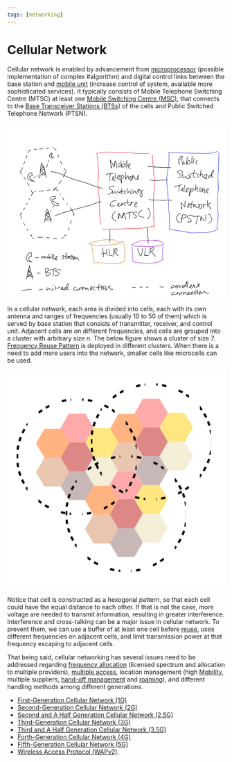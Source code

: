 ```yaml
---
tags: [networking]
---
```


# Cellular Network

Cellular network is enabled by advancement from
[microprocessor](202404051142.md) (possible implementation of complex
#algorithm) and digital control links between the base station and [mobile
unit](202303292141.md) (increase control of system, available more sophisticated
services). It typically consists of Mobile Telephone Switching Centre (MTSC) at
least one [Mobile Switching Centre (MSC)](202305081828.md), that connects to the
[Base Transceiver Stations (BTSs)](202305162145.md) of the cells and Public
Switched Telephone Network (PTSN).

![Cellular network typical infrastructure](pic/cell-network-general-infrastructure-view.png)

In a cellular network, each area is divided into cells, each with its own
antenna and ranges of frequencies (usually 10 to 50 of them) which is served by
base station that consists of transmitter, receiver, and control unit. Adjacent
cells are on different frequencies, and cells are grouped into a cluster with
arbitrary size $n$. The below figure shows a cluster of size 7. [Frequency Reuse Pattern](202305081328.md)
is deployed in different clusters. When there is a need to add more users into
the network, smaller cells like microcells can be used.

![Cell architecture](pic/cell-architecure.svg)

Notice that cell is constructed as a hexogonal pattern, so that each cell could
have the equal distance to each other. If that is not the case, more voltage are
needed to transmit information, resulting in greater interference. Interference
and cross-talking can be a major issue in cellular network. To prevent them, we
can use a buffer of at least one cell before [reuse](202305081328.md), uses
different frequencies on adjacent cells, and limit transmission power at that
frequency escaping to adjacent cells.

That being said, cellular networking has several issues need to be addressed
regarding [frequency allocation](202302161842.md) (licensed spectrum and
allocation to multiple providers), [multiple access](202304262143.md), location
management (high [Mobility](202303292141.md), multiple suppliers, [hand-off management](202305111947.md)
and [roaming](202303021542.md)), and different handling methods among different
generations.

- [First-Generation Cellular Network (1G)](202303311218.md)
- [Second-Generation Cellular Network (2G)](202303311222.md)
- [Second and A Half Generation Cellular Network (2.5G)](202303311226.md)
- [Third-Generation Cellular Network (3G)](202303311227.md)
- [Third and A Half Generation Cellular Network (3.5G)](202405140941.md)
- [Forth-Generation Cellular Network (4G)](202303312039.md)
- [Fifth-Generation Cellular Network (5G)](202305112009.md)
- [Wireless Access Protocol (WAPv2)](202302161711.md).
